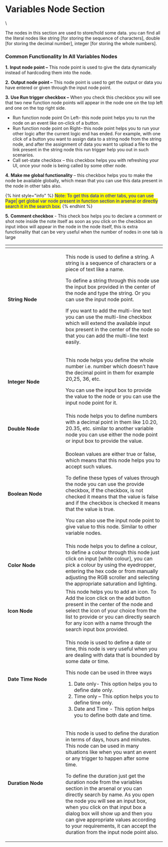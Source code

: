 # Variables Node Section

\
The nodes in this section are used to store/hold some data. you can find all the literal nodes like string \[for storing the sequence of characters], double \[for storing the decimal number], integer \[for storing the whole numbers].

### Common Functionality In All Variables Nodes

**1.** **Input node point –** This node point is used to give the data dynamically instead of hardcoding them into the node.

**2.** **Output node point –** This node point is used to get the output or data you have entered or given through the input node point.

**3.** **Use Run trigger checkbox –** When you check this checkbox you will see that two new function node points will appear in the node one on the top left and one on the top right side.

* Run function node point On Left– this node point helps you to run the node on an event like on-click of a button.&#x20;
* &#x20;Run function node point on Right– this node point helps you to run your other logic after the current logic end has ended. For example, with one click of a button you want to assign data to a string node from the string node, and after the assignment of data you want to upload a file to the link present in the string node this run trigger help you out in such scenarios.
* Call set-state checkbox – this checkbox helps you with refreshing your UI, once your node is being called by some other node.

**4.** **Make me global functionality** – this checkbox helps you to make the node be available globally, which mean that you can use this data present in the node in other tabs also.

{% hint style="info" %}
<mark style="color:blue;">Note: To get this data in other tabs, you can use Page| get global var node present in function section in arsenal or directly search it in the search box.</mark>
{% endhint %}

**5.** **Comment checkbox**  -  This check box helps you to declare a comment or shot note inside the note itself as soon as you click on the checkbox an input inbox will appear in the node in the node itself, this is extra functionality that can be very useful when the number of nodes in one tab is large

<table><thead><tr><th width="169"></th><th></th></tr></thead><tbody><tr><td><strong>String Node</strong></td><td><p>This node is used to define a string. A string is a sequence of characters or a piece of text like a name. </p><p>To define a string through this node use the input box provided in the center of the node and type the string. Or you can use the input node point. </p><p>If you want to add the multi-line text you can use the multi-line checkbox which will extend the available input box present in the center of the node so that you can add the multi-line text easily.</p></td></tr><tr><td><h4>Integer Node</h4></td><td><p>This node helps you define the whole number i.e. number which doesn’t have the decimal point in them for example 20,25, 36, etc. </p><p>You can use the input box to provide the value to the node or you can use the input node point for it.</p></td></tr><tr><td><h4>Double Node</h4></td><td>This node helps you to define numbers with a decimal point in them like 10.20, 20.35, etc. similar to another variable node you can use either the node point or input box to provide the value.</td></tr><tr><td><h4>Boolean Node</h4></td><td><p>Boolean values are either true or false, which means that this node helps you to accept such values.</p><p>To define these types of values through the node you can use the provide checkbox, If the checkbox, is not checked it means that the value is false and if the checkbox is checked it means that the value is true.</p><p>You can also use the input node point to give value to this node. Similar to other variable nodes.</p></td></tr><tr><td><h4>Color Node</h4></td><td>This node helps you to define a colour, to define a colour through this node just click on input [white colour], you can pick a colour by using the eyedropper, entering the hex code or from manually adjusting the RGB scroller and selecting the appropriate saturation and lighting.</td></tr><tr><td><h4>Icon Node</h4></td><td>This node helps you to add an icon. To Add the icon click on the add button present in the center of the node and select the icon of your choice from the list to provide or you can directly search for any icon with a name through the search input box provided.</td></tr><tr><td><h4>Date Time Node</h4></td><td><p></p><p>This node is used to define a date or time, this node is very useful when you are dealing with data that is bounded by some date or time.</p><p>This node can be used in three ways</p><ol><li>Date only- This option helps you to define date only.</li><li>Time only – This option helps you to define time only.</li><li>Date and Time  - This option helps you to define both date and time.</li></ol></td></tr><tr><td><h4>Duration Node</h4></td><td><p>This node is used to define the duration in terms of days, hours and minutes. This node can be used in many situations like when you want an event or any trigger to happen after some time.</p><p>To define the duration just get the duration node from the variables section in the arsenal or you can directly search by name. As you open the node you will see an input box, when you click on that input box a dialog box will show up and then you can give appropriate values according to your requirements, it can accept the duration from the input node point also.</p></td></tr></tbody></table>
